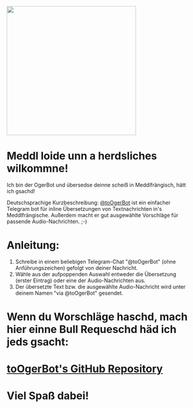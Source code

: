 <image src="oger.png" width="350px"/>

# Meddl loide unn a herdsliches wilkommne!

Ich bin der OgerBot und übersedse deinne scheiß in Meddlfrängisch, hätt ich gsachd!

Deutschsprachige Kurzbeschreibung: [@toOgerBot](https://t.me/toOgerBot) ist ein einfacher Telegram bot für inline Übersetzungen von Textnachrichten in's Meddlfrängische. Außerdem macht er gut ausgewählte Vorschläge für passende Audio-Nachrichten. ;-)

# Anleitung: 

1. Schreibe in einem beliebigen Telegram-Chat "@toOgerBot" (ohne Anführungszeichen) gefolgt von deiner Nachricht.
2. Wähle aus der aufpoppenden Auswahl entweder die Übersetzung (erster Eintrag) oder eine der Audio-Nachrichten aus.
3. Der übersetzte Text bzw. die ausgewählte Audio-Nachricht wird unter deinem Namen "via @toOgerBot" gesendet.

# Wenn du Worschläge haschd, mach hier einne Bull Requeschd häd ich jeds gsacht: 
# [toOgerBot's GitHub Repository](https://github.com/OgerBot/toOgerBot)

# Viel Spaß dabei!
